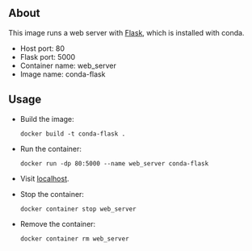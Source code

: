 ## About
This image runs a web server with [Flask](https://flask.palletsprojects.com/en/2.0.x/), which is installed with conda.

- Host port: 80
- Flask port: 5000
- Container name: web_server
- Image name: conda-flask

## Usage

- Build the image:
    ```shell
    docker build -t conda-flask .
    ```

- Run the container:
    ```shell
    docker run -dp 80:5000 --name web_server conda-flask
    ```

- Visit [localhost](http://localhost).

- Stop the container:
    ```shell
    docker container stop web_server 
    ```

- Remove the container:
    ```shell
    docker container rm web_server 
    ```
